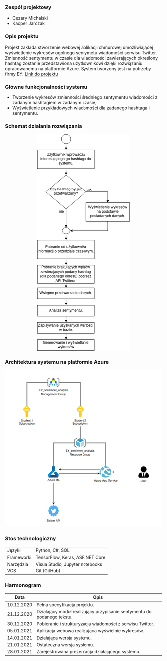 ### Zespół projektowy
* Cezary Michalski
* Kacper Jarczak

### Opis projektu
Projekt zakłada stworzenie webowej aplikacji chmurowej umożliwiającej wyświetlenie wykresów ogólnego sentymetu wiadomości serwisu Twitter. 
Zmienność sentymentu w czasie dla wiadomości zawierających określony hashtag zostanie przedstawiona użytkownikowi dzięki rozwiązaniu opracowanemu na platformie Azure.
System tworzony jest na potrzeby firmy EY. [Link do projektu](https://github.com/ekote/AI-on-Microsoft-Azure/blob/main/intro-inz/projects/EY.pdf)
 
### Główne funkcjonalności systemu
* Tworzenie wykresów zmienności średniego sentymentu wiadomości z zadanym hashtagiem w zadanym czasie;
* Wyświetlenie przykładowych wiadomości dla zadanego hashtaga i sentymentu.

### Schemat działania rozwiązania
<p align="center">
  <img src="https://github.com/kjarczak/EY-aspect-based-sentiment-analysis/blob/main/Diagram%20dzialania.png" />
</p>

### Architektura systemu na platformie Azure 
![](https://github.com/kjarczak/EY-aspect-based-sentiment-analysis/blob/main/Diagram%20architektury%20v2.png)

### Stos technologiczny
|||
| --- | --- |
|Języki|Python, C#, SQL|
|Frameworki|TensorFlow, Keras, ASP.NET Core |
|Narzędzia|Visua Studio, Jupyter notebooks|
|VCS| Git (GitHub)|

### Harmonogram
| Data | Opis |
| --- | --- |
|10.12.2020 | Pełna specyfikacja projektu.|
|21.12.2020 | Działający moduł realizujący przypisanie sentymentu do podanego tekstu.|
|30.12.2020 | Pobieranie i strukturyzacja wiadomości z serwisu Twitter.|
|05.01.2021 | Aplikacja webowa realizująca wyświelnie wykresów.|
|14.01.2021 | Działająca wersja systemu.|
|21.01.2021 | Ostateczna wersja systemu.|
|28.01.2021 | Zarejestrowana prezentacja działającego systemu.|
